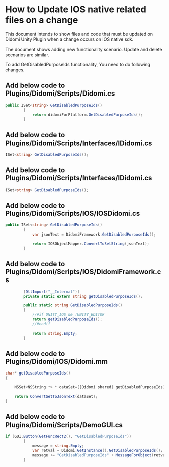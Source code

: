 # How to Update IOS native related files on a change 

This document intends to show files and code that must be updated on Didomi Unity Plugin when a change occurs on IOS native sdk.

The document shows adding new functionality scenario. Update and delete scenarios are similar.

To add GetDisabledPurposeIds functionality, You need to do following changes.

## Add below code to Plugins/Didomi/Scripts/Didomi.cs

```csharp
public ISet<string> GetDisabledPurposeIds()
        {
            return didomiForPlatform.GetDisabledPurposeIds();
        }
```

## Add below code to Plugins/Didomi/Scripts/Interfaces/IDidomi.cs

```csharp
ISet<string> GetDisabledPurposeIds();
```

## Add below code to Plugins/Didomi/Scripts/Interfaces/IDidomi.cs

```csharp
ISet<string> GetDisabledPurposeIds();
```

## Add below code to Plugins/Didomi/Scripts/IOS/IOSDidomi.cs

```csharp
public ISet<string> GetDisabledPurposeIds()
        {
            var jsonText = DidomiFramework.GetDisabledPurposeIds();

            return IOSObjectMapper.ConvertToSetString(jsonText);
        }
```

## Add below code to Plugins/Didomi/Scripts/IOS/DidomiFramework.cs

```csharp
        [DllImport("__Internal")]
        private static extern string getDisabledPurposeIds();

        public static string GetDisabledPurposeIds()
        {
            //#if UNITY_IOS && !UNITY_EDITOR
            return getDisabledPurposeIds();
            //#endif

            return string.Empty;
        }
```

## Add below code to Plugins/Didomi/IOS/Didomi.mm

```csharp
char* getDisabledPurposeIds()
{

    NSSet<NSString *> * dataSet=[[Didomi shared] getDisabledPurposeIds];
	
	return ConvertSetToJsonText(dataSet);    
}
```

## Add below code to Plugins/Didomi/Scripts/DemoGUI.cs 

```csharp
if (GUI.Button(GetFuncRect2(), "GetDisabledPurposeIds"))
        {
            message = string.Empty;
            var retval = Didomi.GetInstance().GetDisabledPurposeIds();
            message += "GetDisabledPurposeIds" + MessageForObject(retval);
        }
```
